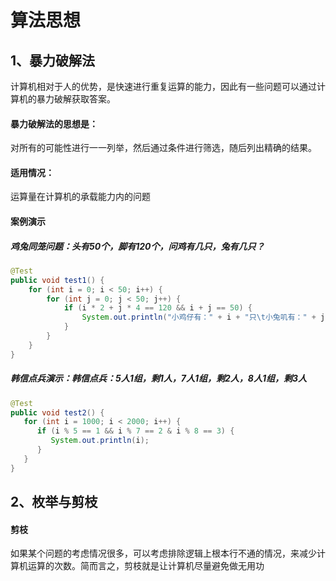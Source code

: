 # 算法思想

## 1、暴力破解法

计算机相对于人的优势，是快速进行重复运算的能力，因此有一些问题可以通过计算机的暴力破解获取答案。

#### 暴力破解法的思想是：

对所有的可能性进行一一列举，然后通过条件进行筛选，随后列出精确的结果。

#### 适用情况：

运算量在计算机的承载能力内的问题

#### 案例演示

##### 鸡兔同笼问题：头有50个，脚有120个，问鸡有几只，兔有几只？

```java
@Test
public void test1() {
    for (int i = 0; i < 50; i++) {
        for (int j = 0; j < 50; j++) {
            if (i * 2 + j * 4 == 120 && i + j == 50) {
                System.out.println("小鸡仔有：" + i + "只\t小兔叽有：" + j + "只");
            }
        }
    }
}
```

##### 韩信点兵演示：韩信点兵：5人1组，剩1人，7人1组，剩2人，8人1组，剩3人

```java
@Test
public void test2() {
   for (int i = 1000; i < 2000; i++) {
      if (i % 5 == 1 && i % 7 == 2 & i % 8 == 3) {
         System.out.println(i);
      }
   }
}
```



## 2、枚举与剪枝

#### 剪枝

如果某个问题的考虑情况很多，可以考虑排除逻辑上根本行不通的情况，来减少计算机运算的次数。简而言之，剪枝就是让计算机尽量避免做无用功